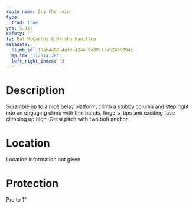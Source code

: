 ```yaml
---
route_name: Dry the rain
type:
  trad: true
yds: 5.11+
safety: ''
fa: Pat McCarthy & Marsha Hamilton
metadata:
  climb_id: 19ab4a88-4afd-424e-9a90-1ca524e5094c
  mp_id: '112014178'
  left_right_index: '3'
---
```

# Description
Scramble up to a nice belay platform, climb a stubby column and step right into an engaging climb with thin hands, fingers, tips and exciting face climbing up high. Great pitch with two bolt anchor.

# Location
Location information not given

# Protection
Pro to 1"
